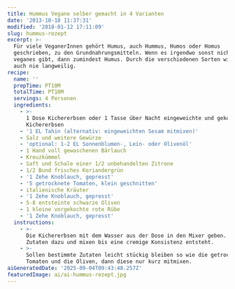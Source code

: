 ```yaml
---
title: Hummus Vegane selber gemacht in 4 Varianten
date: '2013-10-18 11:37:31'
modified: '2018-01-12 17:11:09'
slug: hummus-rezept
excerpt: >-
  Für viele VeganerInnen gehört Humus, auch Hummus, Humos oder Homus
  geschrieben, zu den Grundnahrungsmitteln. Wenn es irgendwo sonst nichts
  veganes gibt, dann zumindest Humus. Durch die verschiedenen Sorten wird es
  auch nie langweilig.
recipe:
  name: ''
  prepTime: PT10M
  totalTime: PT10M
  servings: 4 Personen
  ingredients:
    - >-
      1 Dose Kichererbsen oder 1 Tasse über Nacht eingeweichte und gekochte
      Kichererbsen
    - '1 EL Tahin (alternativ: eingeweichten Sesam mitmixen)'
    - Salz und weitere Gewürze
    - 'optional: 1-2 EL Sonnenblumen-, Lein- oder Olivenöl'
    - 1 Hand voll gewaschenen Bärlauch
    - Kreuzkümmel
    - Saft und Schale einer 1/2 unbehandelten Zitrone
    - 1/2 Bund frisches Koriandergrün
    - '1 Zehe Knoblauch, gepresst'
    - '5 getrocknete Tomaten, klein geschnitten'
    - italienische Kräuter
    - '1 Zehe Knoblauch, gepresst'
    - 5-8 entsteinte schwarze Oliven
    - 1 kleine vorgekochte rote Rübe
    - '1 Zehe Knoblauch, gepresst'
  instructions:
    - >-
      Die Kichererbsen mit dem Wasser aus der Dose in den Mixer geben. Weitere
      Zutaten dazu und mixen bis eine cremige Konsistenz entsteht.
    - >-
      Sollen bestimmte Zutaten leicht stückig bleiben so wie die getrockneten
      Tomaten und die Oliven, dann diese nur kurz mitmixen.
aiGeneratedDate: '2025-09-04T09:43:48.257Z'
featuredImage: ai/ai-hummus-rezept.jpg
---
```


[<!-- Image removed (no copyright): humus-bunt-640x480.jpg -->](https://www.veganblatt.com/i/humus-bunt.jpg)
